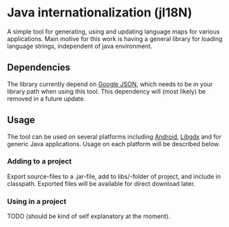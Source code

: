 Java internationalization (jI18N)
=================================

A simple tool for generating, using and updating language maps for
various applications. Main motive for this work is having a general
library for loading language strings, independent of java environment.

Dependencies
------------

The library currently depend on [Google
JSON](http://code.google.com/p/google-gson/), which needs to be in your
library path when using this tool.  This dependency will (most likely)
be removed in a future update.

Usage
----- 

The tool can be used on several platforms including
[Android](http://developer.android.com/guide/basics/what-is-android.html),
[Libgdx](http://code.google.com/p/libgdx/) and for generic Java
applications. Usage on each platform will be described below.

### Adding to a project

Export source-files to a .jar-file, add to libs/-folder of project, and
include in classpath. Exported files will be available for direct
download later.

### Using in a project

TODO (should be kind of self explanatory at the moment).
